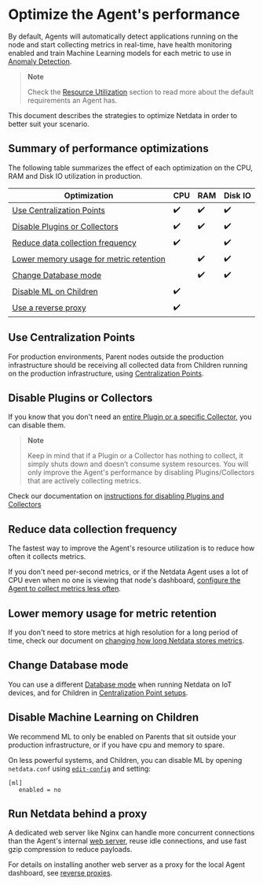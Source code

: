 # Optimize the Agent's performance

By default, Agents will automatically detect applications running on the node and start collecting metrics in real-time, have health monitoring enabled and train Machine Learning models for each metric to use in [Anomaly Detection](/src/ml/README.md).

> **Note**
>
> Check the [Resource Utilization](/docs/netdata-agent/sizing-netdata-agents/README.md) section to read more about the default requirements an Agent has.

This document describes the strategies to optimize Netdata in order to better suit your scenario.

## Summary of performance optimizations

The following table summarizes the effect of each optimization on the CPU, RAM and Disk IO utilization in production.

| Optimization                                                                                                                      | CPU                | RAM                | Disk IO            |
|-----------------------------------------------------------------------------------------------------------------------------------|--------------------|--------------------|--------------------|
| [Use Centralization Points](#use-centralization-points)                                                                           | :heavy_check_mark: | :heavy_check_mark: | :heavy_check_mark: |
| [Disable Plugins or Collectors](#disable-plugins-or-collectors)                                                 | :heavy_check_mark: | :heavy_check_mark: | :heavy_check_mark: |
| [Reduce data collection frequency](#reduce-data-collection-frequency)                                                                  | :heavy_check_mark: |                    | :heavy_check_mark: |
| [Lower memory usage for metric retention](#lower-memory-usage-for-metric-retention) |                    | :heavy_check_mark: | :heavy_check_mark: |
| [Change Database mode](#change-database-mode)                                                                |                    | :heavy_check_mark: | :heavy_check_mark: |
| [Disable ML on Children](#disable-machine-learning-on-children)                                                                   | :heavy_check_mark: |                    |                    |
| [Use a reverse proxy](#run-netdata-behind-a-proxy)                                                                                | :heavy_check_mark: |                    |                    |

## Use Centralization Points

For production environments, Parent nodes outside the production infrastructure should be receiving all collected data from Children running on the production infrastructure, using [Centralization Points](/docs/observability-centralization-points/README.md).

## Disable Plugins or Collectors

If you know that you don't need an [entire Plugin or a specific Collector](/src/collectors/README.md#collector-architecture-and-terminology), you can disable them.

> **Note**
>
> Keep in mind that if a Plugin or a Collector has nothing to collect, it simply shuts down and doesn’t consume system resources. You will only improve the Agent's performance by disabling Plugins/Collectors that are actively collecting metrics.

Check our documentation on [instructions for disabling Plugins and Collectors](/docs/netdata-agent/configuration/collectors/enable-or-disable-collectors-and-plugins.md)

## Reduce data collection frequency

The fastest way to improve the Agent's resource utilization is to reduce how often it collects metrics.

If you don't need per-second metrics, or if the Netdata Agent uses a lot of CPU even when no one is viewing that node's dashboard, [configure the Agent to collect metrics less often](/docs/netdata-agent/configuration/collectors/data-collection-frequency.md).

## Lower memory usage for metric retention

If you don't need to store metrics at high resolution for a long period of time, check our document on [changing how long Netdata stores metrics](/docs/netdata-agent/configuration/optimizing-metrics-database/change-metrics-storage.md).

## Change Database mode

You can use a different [Database mode](/src/database/README.md#select-database-mode) when running Netdata on IoT devices, and for Children in [Centralization Point setups](/docs/observability-centralization-points/README.md).

## Disable Machine Learning on Children

We recommend ML to only be enabled on Parents that sit outside your production infrastructure, or if you have cpu and memory to spare.

On less powerful systems, and Children, you can disable ML by opening `netdata.conf` using [`edit-config`](/docs/netdata-agent/configuration/README.md#edit-a-configuration-file-using-edit-config) and setting:

```text
[ml]
   enabled = no
```

## Run Netdata behind a proxy

A dedicated web server like Nginx can handle more concurrent connections than the Agent's internal [web server](/src/web/README.md), reuse idle connections, and use fast gzip compression to reduce payloads.

For details on installing another web server as a proxy for the local Agent dashboard, see [reverse proxies](/docs/netdata-agent/configuration/running-the-netdata-agent-behind-a-reverse-proxy/README.md).
